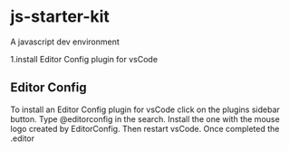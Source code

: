 # js-starter-kit
A javascript dev environment

1.install Editor Config plugin for vsCode


## Editor Config
To install an Editor Config plugin for vsCode click on the plugins sidebar button. Type @editorconfig in the search. Install the one with the mouse logo created by EditorConfig. Then restart vsCode. Once completed the .editor

